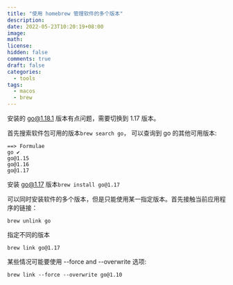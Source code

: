 ```yaml
---
title: "使用 homebrew 管理软件的多个版本"
description:
date: 2022-05-23T10:20:19+08:00
image:
math:
license:
hidden: false
comments: true
draft: false
categories:
  - tools
tags:
  - macos
  - brew
---
```


安装的 go@1.18.1 版本有点问题，需要切换到 1.17 版本。

首先搜索软件包可用的版本`brew search go`， 可以查询到 go 的其他可用版本:

```shell
==> Formulae
go ✔
go@1.15
go@1.16
go@1.17
```

安装 go@1.17 版本`brew install go@1.17`

可以同时安装软件的多个版本，但是只能使用某一指定版本。首先接触当前应用程序的链接：

`brew unlink go`

指定不同的版本

`brew link go@1.17`

某些情况可能要使用 --force and --overwrite 选项:

`brew link --force --overwrite go@1.10`

[^1]: [Manage multiple versins of Go on MacOS with Homebrew](https://gist.github.com/BigOokie/d5817e88f01e0d452ed585a1590f5aeb)
